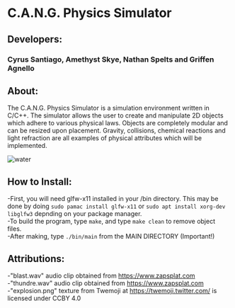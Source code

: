# C.A.N.G. Physics Simulator


## Developers:

### Cyrus Santiago, Amethyst Skye, Nathan Spelts and Griffen Agnello

## About:

The C.A.N.G. Physics Simulator is a simulation environment written in C/C++. The simulator allows the user to create and manipulate 2D objects which adhere to various physical laws. Objects are completely modular and can be resized upon placement. Gravity, collisions, chemical reactions and light refraction are all examples of physical attributes which will be implemented.

![water](https://user-images.githubusercontent.com/49291237/162099999-427bf402-8101-4f4e-8bcc-c14d8bd87f6c.gif)

## How to Install:

-First, you will need glfw-x11 installed in your /bin directory. This may be done by doing `sudo pamac install glfw-x11` or `sudo apt install xorg-dev libglfw3` depnding on your package manager. <br/>
-To build the program, type `make`, and type `make clean` to remove object files. <br/>
-After making, type `./bin/main` from the MAIN DIRECTORY (Important!)

## Attributions:

-"blast.wav" audio clip obtained from https://www.zapsplat.com <br/>
-"thundre.wav" audio clip obtained from https://www.zapsplat.com <br/>
-"explosion.png" texture from Twemoji at https://twemoji.twitter.com/ is licensed under CCBY 4.0 <br/>

